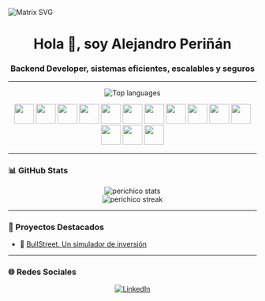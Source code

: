 ![Matrix SVG](https://raw.githubusercontent.com/rodrigograca31/rodrigograca31/master/matrix.svg)

<h1 align="center">Hola 👋, soy Alejandro Periñán</h1>
<h3 align="center">Backend Developer, sistemas eficientes, escalables y seguros</h3>

---

<p align="center">
  <img src="https://github-readme-stats.vercel.app/api/top-langs/?username=perichico&layout=compact&theme=github_dark&langs_count=8" alt="Top languages"/>
</p>

<p align="center">
  <img src="https://cdn.jsdelivr.net/gh/devicons/devicon/icons/nodejs/nodejs-original.svg" width="40" height="40"/>
  <img src="https://cdn.jsdelivr.net/gh/devicons/devicon/icons/javascript/javascript-original.svg" width="40" height="40"/>
  <img src="https://cdn.jsdelivr.net/gh/devicons/devicon/icons/typescript/typescript-original.svg" width="40" height="40"/>
  <img src="https://cdn.jsdelivr.net/gh/devicons/devicon/icons/html5/html5-original.svg" width="40" height="40"/>
  <img src="https://cdn.jsdelivr.net/gh/devicons/devicon/icons/php/php-original.svg" width="40" height="40"/>
  <img src="https://cdn.jsdelivr.net/gh/devicons/devicon/icons/scss/scss-original.svg" width="40" height="40"/>
  <img src="https://cdn.jsdelivr.net/gh/devicons/devicon/icons/css3/css3-original.svg" width="40" height="40"/>
  <img src="https://cdn.jsdelivr.net/gh/devicons/devicon/icons/java/java-original.svg" width="40" height="40"/>
  <img src="https://cdn.jsdelivr.net/gh/devicons/devicon/icons/python/python-original.svg" width="40" height="40"/>
  <img src="https://cdn.jsdelivr.net/gh/devicons/devicon/icons/mysql/mysql-original.svg" width="40" height="40"/>
  <img src="https://cdn.jsdelivr.net/gh/devicons/devicon/icons/docker/docker-original.svg" width="40" height="40"/>
  <img src="https://cdn.jsdelivr.net/gh/devicons/devicon/icons/github/github-original.svg" width="40" height="40"/>
  <img src="https://cdn.jsdelivr.net/gh/devicons/devicon/icons/angularjs/angularjs-original.svg" width="40" height="40"/>
  <img src="https://cdn.jsdelivr.net/gh/devicons/devicon/icons/linux/linux-original.svg" width="40" height="40"/>
</p>

---

### 📊 GitHub Stats

<p align="center">
  <img src="https://github-readme-stats.vercel.app/api?username=perichico&show_icons=true&theme=github_dark" alt="perichico stats" />
  <br>
  <img src="https://github-readme-streak-stats.herokuapp.com/?user=perichico&theme=github-dark" alt="perichico streak" />
</p>

---

### 🧪 Proyectos Destacados

- 📡 [BullStreet. Un simulador de inversión](https://github.com/perichico/trade-simulator)

---

### 🌐 Redes Sociales

<p align="center">
  <a href="https://www.linkedin.com/in/alejandro-peri%C3%B1%C3%A1n-mej%C3%ADas-893641346/" target="_blank">
    <img src="https://img.shields.io/badge/LinkedIn-blue?style=for-the-badge&logo=linkedin&logoColor=white" alt="LinkedIn"/>
  </a>
</p>
